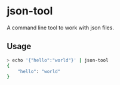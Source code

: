 # json-tool
A command line tool to work with json files.

## Usage
```bash
> echo '{"hello":"world"}' | json-tool 
{
    "hello": "world"
}
```